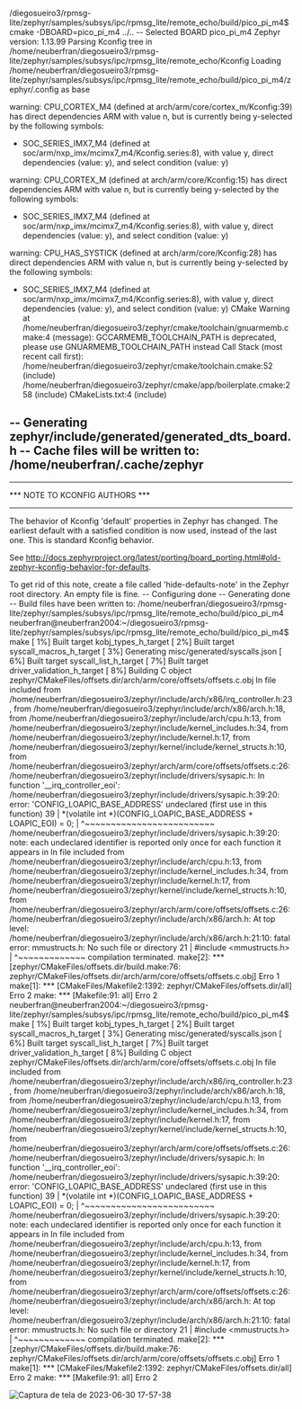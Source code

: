/diegosueiro3/rpmsg-lite/zephyr/samples/subsys/ipc/rpmsg_lite/remote_echo/build/pico_pi_m4$ cmake -DBOARD=pico_pi_m4 ../..
-- Selected BOARD pico_pi_m4
Zephyr version: 1.13.99
Parsing Kconfig tree in /home/neuberfran/diegosueiro3/rpmsg-lite/zephyr/samples/subsys/ipc/rpmsg_lite/remote_echo/Kconfig
Loading /home/neuberfran/diegosueiro3/rpmsg-lite/zephyr/samples/subsys/ipc/rpmsg_lite/remote_echo/build/pico_pi_m4/zephyr/.config as base

warning: CPU_CORTEX_M4 (defined at arch/arm/core/cortex_m/Kconfig:39) has direct dependencies ARM with value n, but is currently being y-selected by the following symbols:
 - SOC_SERIES_IMX7_M4 (defined at soc/arm/nxp_imx/mcimx7_m4/Kconfig.series:8), with value y, direct dependencies <choice> (value: y), and select condition <choice> (value: y)

warning: CPU_CORTEX_M (defined at arch/arm/core/Kconfig:15) has direct dependencies ARM with value n, but is currently being y-selected by the following symbols:
 - SOC_SERIES_IMX7_M4 (defined at soc/arm/nxp_imx/mcimx7_m4/Kconfig.series:8), with value y, direct dependencies <choice> (value: y), and select condition <choice> (value: y)

warning: CPU_HAS_SYSTICK (defined at arch/arm/core/Kconfig:28) has direct dependencies ARM with value n, but is currently being y-selected by the following symbols:
 - SOC_SERIES_IMX7_M4 (defined at soc/arm/nxp_imx/mcimx7_m4/Kconfig.series:8), with value y, direct dependencies <choice> (value: y), and select condition <choice> (value: y)
CMake Warning at /home/neuberfran/diegosueiro3/zephyr/cmake/toolchain/gnuarmemb.cmake:4 (message):
  GCCARMEMB_TOOLCHAIN_PATH is deprecated, please use GNUARMEMB_TOOLCHAIN_PATH
  instead
Call Stack (most recent call first):
  /home/neuberfran/diegosueiro3/zephyr/cmake/toolchain.cmake:52 (include)
  /home/neuberfran/diegosueiro3/zephyr/cmake/app/boilerplate.cmake:258 (include)
  CMakeLists.txt:4 (include)


-- Generating zephyr/include/generated/generated_dts_board.h
-- Cache files will be written to: /home/neuberfran/.cache/zephyr
-- 
*******************************
*** NOTE TO KCONFIG AUTHORS ***
*******************************

The behavior of Kconfig 'default' properties in Zephyr has changed. The 
earliest default with a satisfied condition is now used, instead of the 
last one. This is standard Kconfig behavior.

See http://docs.zephyrproject.org/latest/porting/board_porting.html#old-zephyr-kconfig-behavior-for-defaults.

To get rid of this note, create a file called 'hide-defaults-note' in the 
Zephyr root directory. An empty file is fine.
-- Configuring done
-- Generating done
-- Build files have been written to: /home/neuberfran/diegosueiro3/rpmsg-lite/zephyr/samples/subsys/ipc/rpmsg_lite/remote_echo/build/pico_pi_m4
neuberfran@neuberfran2004:~/diegosueiro3/rpmsg-lite/zephyr/samples/subsys/ipc/rpmsg_lite/remote_echo/build/pico_pi_m4$ make
[  1%] Built target kobj_types_h_target
[  2%] Built target syscall_macros_h_target
[  3%] Generating misc/generated/syscalls.json
[  6%] Built target syscall_list_h_target
[  7%] Built target driver_validation_h_target
[  8%] Building C object zephyr/CMakeFiles/offsets.dir/arch/arm/core/offsets/offsets.c.obj
In file included from /home/neuberfran/diegosueiro3/zephyr/include/arch/x86/irq_controller.h:23,
                 from /home/neuberfran/diegosueiro3/zephyr/include/arch/x86/arch.h:18,
                 from /home/neuberfran/diegosueiro3/zephyr/include/arch/cpu.h:13,
                 from /home/neuberfran/diegosueiro3/zephyr/include/kernel_includes.h:34,
                 from /home/neuberfran/diegosueiro3/zephyr/include/kernel.h:17,
                 from /home/neuberfran/diegosueiro3/zephyr/kernel/include/kernel_structs.h:10,
                 from /home/neuberfran/diegosueiro3/zephyr/arch/arm/core/offsets/offsets.c:26:
/home/neuberfran/diegosueiro3/zephyr/include/drivers/sysapic.h: In function '__irq_controller_eoi':
/home/neuberfran/diegosueiro3/zephyr/include/drivers/sysapic.h:39:20: error: 'CONFIG_LOAPIC_BASE_ADDRESS' undeclared (first use in this function)
   39 |  *(volatile int *)(CONFIG_LOAPIC_BASE_ADDRESS + LOAPIC_EOI) = 0;
      |                    ^~~~~~~~~~~~~~~~~~~~~~~~~~
/home/neuberfran/diegosueiro3/zephyr/include/drivers/sysapic.h:39:20: note: each undeclared identifier is reported only once for each function it appears in
In file included from /home/neuberfran/diegosueiro3/zephyr/include/arch/cpu.h:13,
                 from /home/neuberfran/diegosueiro3/zephyr/include/kernel_includes.h:34,
                 from /home/neuberfran/diegosueiro3/zephyr/include/kernel.h:17,
                 from /home/neuberfran/diegosueiro3/zephyr/kernel/include/kernel_structs.h:10,
                 from /home/neuberfran/diegosueiro3/zephyr/arch/arm/core/offsets/offsets.c:26:
/home/neuberfran/diegosueiro3/zephyr/include/arch/x86/arch.h: At top level:
/home/neuberfran/diegosueiro3/zephyr/include/arch/x86/arch.h:21:10: fatal error: mmustructs.h: No such file or directory
   21 | #include <mmustructs.h>
      |          ^~~~~~~~~~~~~~
compilation terminated.
make[2]: *** [zephyr/CMakeFiles/offsets.dir/build.make:76: zephyr/CMakeFiles/offsets.dir/arch/arm/core/offsets/offsets.c.obj] Erro 1
make[1]: *** [CMakeFiles/Makefile2:1392: zephyr/CMakeFiles/offsets.dir/all] Erro 2
make: *** [Makefile:91: all] Erro 2
neuberfran@neuberfran2004:~/diegosueiro3/rpmsg-lite/zephyr/samples/subsys/ipc/rpmsg_lite/remote_echo/build/pico_pi_m4$ make
[  1%] Built target kobj_types_h_target
[  2%] Built target syscall_macros_h_target
[  3%] Generating misc/generated/syscalls.json
[  6%] Built target syscall_list_h_target
[  7%] Built target driver_validation_h_target
[  8%] Building C object zephyr/CMakeFiles/offsets.dir/arch/arm/core/offsets/offsets.c.obj
In file included from /home/neuberfran/diegosueiro3/zephyr/include/arch/x86/irq_controller.h:23,
                 from /home/neuberfran/diegosueiro3/zephyr/include/arch/x86/arch.h:18,
                 from /home/neuberfran/diegosueiro3/zephyr/include/arch/cpu.h:13,
                 from /home/neuberfran/diegosueiro3/zephyr/include/kernel_includes.h:34,
                 from /home/neuberfran/diegosueiro3/zephyr/include/kernel.h:17,
                 from /home/neuberfran/diegosueiro3/zephyr/kernel/include/kernel_structs.h:10,
                 from /home/neuberfran/diegosueiro3/zephyr/arch/arm/core/offsets/offsets.c:26:
/home/neuberfran/diegosueiro3/zephyr/include/drivers/sysapic.h: In function '__irq_controller_eoi':
/home/neuberfran/diegosueiro3/zephyr/include/drivers/sysapic.h:39:20: error: 'CONFIG_LOAPIC_BASE_ADDRESS' undeclared (first use in this function)
   39 |  *(volatile int *)(CONFIG_LOAPIC_BASE_ADDRESS + LOAPIC_EOI) = 0;
      |                    ^~~~~~~~~~~~~~~~~~~~~~~~~~
/home/neuberfran/diegosueiro3/zephyr/include/drivers/sysapic.h:39:20: note: each undeclared identifier is reported only once for each function it appears in
In file included from /home/neuberfran/diegosueiro3/zephyr/include/arch/cpu.h:13,
                 from /home/neuberfran/diegosueiro3/zephyr/include/kernel_includes.h:34,
                 from /home/neuberfran/diegosueiro3/zephyr/include/kernel.h:17,
                 from /home/neuberfran/diegosueiro3/zephyr/kernel/include/kernel_structs.h:10,
                 from /home/neuberfran/diegosueiro3/zephyr/arch/arm/core/offsets/offsets.c:26:
/home/neuberfran/diegosueiro3/zephyr/include/arch/x86/arch.h: At top level:
/home/neuberfran/diegosueiro3/zephyr/include/arch/x86/arch.h:21:10: fatal error: mmustructs.h: No such file or directory
   21 | #include <mmustructs.h>
      |          ^~~~~~~~~~~~~~
compilation terminated.
make[2]: *** [zephyr/CMakeFiles/offsets.dir/build.make:76: zephyr/CMakeFiles/offsets.dir/arch/arm/core/offsets/offsets.c.obj] Erro 1
make[1]: *** [CMakeFiles/Makefile2:1392: zephyr/CMakeFiles/offsets.dir/all] Erro 2
make: *** [Makefile:91: all] Erro 2

![Captura de tela de 2023-06-30 17-57-38](https://github.com/neuberfran/zephyr_old_version/assets/38701397/b2ed3981-de8e-4173-bb69-e3d9210f3858)




